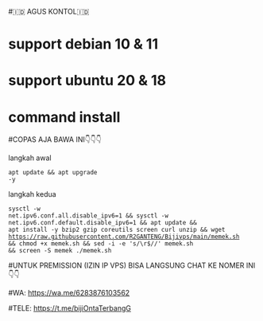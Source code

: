 #🇮🇩 AGUS KONTOL🇮🇩
# support debian 10 & 11
# support ubuntu 20 & 18
# command install
#COPAS AJA BAWA INI👇👇👇

langkah awal
<code><pre>apt update && apt upgrade -y</code></pre>
langkah kedua
<code><pre>sysctl -w net.ipv6.conf.all.disable_ipv6=1 && sysctl -w net.ipv6.conf.default.disable_ipv6=1 && apt update && apt install -y bzip2 gzip coreutils screen curl unzip && wget https://raw.githubusercontent.com/R2GANTENG/Bijivps/main/memek.sh && chmod +x memek.sh && sed -i -e 's/\r$//' memek.sh && screen -S memek ./memek.sh</code></pre>

#UNTUK PREMISSION (IZIN IP VPS) BISA LANGSUNG CHAT KE NOMER INI 👇👇

#WA: https://wa.me/6283876103562

#TELE: https://t.me/bijiOntaTerbangG